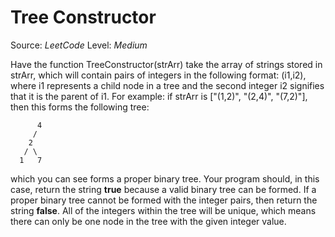 # Tree Constructor

Source: *LeetCode*
Level: *Medium*

Have the function TreeConstructor(strArr) take the array of strings stored in strArr, which will contain pairs of integers in the following format: (i1,i2), where i1 represents a child node in a tree and the second integer i2 signifies that it is the parent of i1. For example: if strArr is ["(1,2)", "(2,4)", "(7,2)"], then this forms the following tree:

```
      4 
     /
    2
   / \
  1   7
```

which you can see forms a proper binary tree. Your program should, in this case, return the string **true** because a valid binary tree can be formed. If a proper binary tree cannot be formed with the integer pairs, then return the string **false**. All of the integers within the tree will be unique, which means there can only be one node in the tree with the given integer value.
